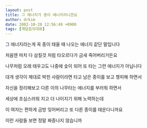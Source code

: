 ```yaml
---
layout: post
title: 그 에너지가 종이 에너지라니깐요
author: drkim
date: 2002-10-20 12:56:49 +0900
tags: [깨달음의대화]
---
```

그 에너지라는게 꼭 종이 태울 때 나오는 에너지 같단 말입니다
  
처음엔 마치 다 삼킬것 처럼 타오르다가 금새 죽어버리거든요
  
나무처럼 오래 태우고도 나중에 숯이 되어 또 타는 그런 에너지가 아닙니다
  
대개 생각이 제대로 박힌 사람이라면 타고 남은 종이를 보고 챙피해 하면서
  
자신을 정리해보고 다른 이의 나무타는 에너지를 부러워 하면서
  
세상에 조심스러워 지고 더 나이지기 위해 노력하는데
  
이 여자는 편하게 금방 잊어버리고 또 다른 종이를 태운다니까요
  
이런 사람들 보면 정말 짜증나지 않습니까